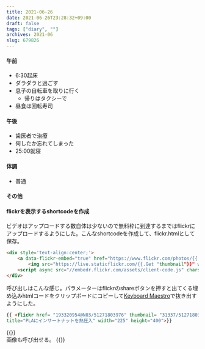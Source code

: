```yaml
---
title: 2021-06-26
date: 2021-06-26T23:28:32+09:00
draft: false
tags: ["diary", ""]
archives: 2021-06
slug: 679826
---
```

#### 午前
- 6:30起床
- ダラダラと過ごす
- 息子の自転車を取りに行く
  - 帰りはタクシーで
- 昼食は回転寿司
#### 午後
- 歯医者で治療
- 何したか忘れてしまった
- 25:00就寝
#### 体調
- 普通
#### その他
#### flickrを表示するshortcodeを作成  
ビデオはアップロードする数自体は少ないので無料枠に到達するまではflickrにアップロードするようにした。こんなshortcodeを作成して、flickr.htmlとして保存。
```html
<div style='text-align:center;'>
    <a data-flickr-embed="true" href="https://www.flickr.com/photos/{{.Get "href"}}" title="{{.Get "title"}}">
        <img src="https://live.staticflickr.com/{{.Get "thumbnail"}}" width="{{.Get "width"}}" height="{{.Get "height"}}" alt="{{.Get "title"}}"></a>
    <script async src="//embedr.flickr.com/assets/client-code.js" charset="utf-8"></script>
</div>
```
呼び出しはこんな感じ。パラメーターはflickrのshareボタンを押すと出てくる埋め込みhtmlコードをクリップボードにコピーして[Keyboard Maestro](https://www.keyboardmaestro.com/main/)で抜き出すようにした。
```html
{{ <flickr href= "193320954@N03/51271803976" thumbnail= "31337/51271803976_07c52fa4d9_w.jpg" 
title="PLAにインサートナットを熱圧入" width="225" height="400">}}
```
{{<flickr href= "193320954@N03/51271803976" thumbnail= "31337/51271803976_07c52fa4d9_w.jpg" title="PLAにインサートナットを熱圧入" width="225" height="400">}}  
画像も呼び出せる。
{{<flickr href= "side8-photograph/2487083500" thumbnail= "2191/2487083500_a0f5bdbf23.jpg" title="宮古島「池間大橋」" width="500" height="335">}}